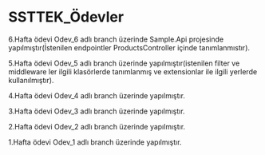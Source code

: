 # SSTTEK_Ödevler

6.Hafta ödevi Odev_6 adlı branch üzerinde Sample.Api projesinde yapılmıştır(İstenilen endpointler ProductsController içinde tanımlanmıstır).

5.Hafta ödevi Odev_5 adlı branch üzerinde yapılmıştır(istenilen filter ve middleware ler ilgili klasörlerde tanımlanmış ve extensionlar ile ilgili yerlerde kullanılmıştır).

4.Hafta ödevi Odev_4 adlı branch üzerinde yapılmıştır.

3.Hafta ödevi Odev_3 adlı branch üzerinde yapılmıştır.

2.Hafta ödevi Odev_2 adlı branch üzerinde yapılmıştır.

1.Hafta ödevi Odev_1 adlı branch üzerinde yapılmıştır.




